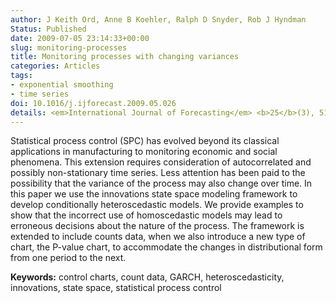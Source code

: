 ```yaml
---
author: J Keith Ord, Anne B Koehler, Ralph D Snyder, Rob J Hyndman
Status: Published
date: 2009-07-05 23:14:33+00:00
slug: monitoring-processes
title: Monitoring processes with changing variances
categories: Articles
tags:
- exponential smoothing
- time series
doi: 10.1016/j.ijforecast.2009.05.026
details: <em>International Journal of Forecasting</em> <b>25</b>(3), 518-525
---
```


Statistical process control (SPC) has evolved beyond its classical applications in manufacturing to monitoring economic and social phenomena. This extension requires consideration of autocorrelated and possibly non-stationary time series. Less attention has been paid to the possibility that the variance of the process may also change over time. In this paper we use the innovations state space modeling framework to develop conditionally heteroscedastic models. We provide examples to show that the incorrect use of homoscedastic models may lead to erroneous decisions about the nature of the process. The framework is extended to include counts data, when we also introduce a new type of chart, the P-value chart, to accommodate the changes in distributional form from one period to the next.

**Keywords:** control charts, count data, GARCH, heteroscedasticity, innovations, state space, statistical process control
